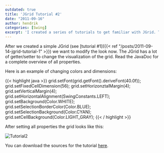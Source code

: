 ```yaml
---
outdated: true
title: 'JGrid Tutorial #2'
date: "2011-09-16"
author: hendrik
categories: [Swing]
excerpt: 'I created a series of tutorials to get familiar with JGrid. This is the second out of five tutorials.'
---
```

After we created a simple JGrid (see [tutorial #1]({{< ref "/posts/2011-09-14-jgrid-tutorial-1" >}}) we want to modify the look now. The JGrid has a lot of getter/setter to change the visualization of the grid. Read the JavaDoc for a complete overview of all properties.

Here is an example of changing colors and dimensions:

{{< highlight java >}}
grid.setFont(grid.getFont().deriveFont(40.0f));
grid.setFixedCellDimension(56);
grid.setHorizonztalMargin(4);
grid.setVerticalMargin(4);
grid.setHorizontalAlignment(SwingConstants.LEFT);
grid.setBackground(Color.WHITE);
grid.setSelectionBorderColor(Color.BLUE);
grid.setSelectionBackground(Color.CYAN);
grid.setCellBackground(Color.LIGHT_GRAY);
{{< / highlight >}}

After setting all properties the grid looks like this:

![Tutorial2](/posts/guigarage-legacy/Tutorial2.png)

You can download the sources for the tutorial [here](/assets/downloads/jgrid/tutorial2.java).
